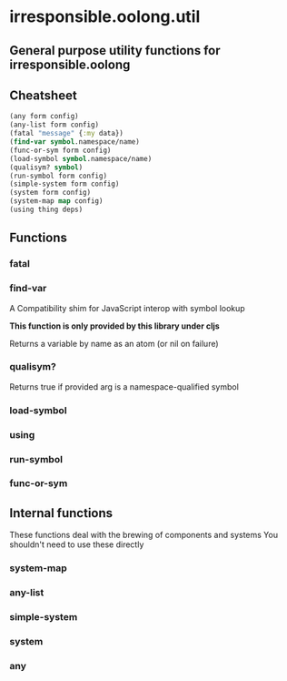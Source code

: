 # irresponsible.oolong.util

## General purpose utility functions for irresponsible.oolong

## Cheatsheet

```clojure
(any form config)
(any-list form config)
(fatal "message" {:my data})
(find-var symbol.namespace/name)
(func-or-sym form config)
(load-symbol symbol.namespace/name)
(qualisym? symbol)
(run-symbol form config)
(simple-system form config)
(system form config)
(system-map map config)
(using thing deps)
```

## Functions

### fatal


### find-var

A Compatibility shim for JavaScript interop with symbol lookup

**This function is only provided by this library under cljs**

Returns a variable by name as an atom (or nil on failure)

### qualisym?

Returns true if provided arg is a namespace-qualified symbol

### load-symbol

### using

### run-symbol

### func-or-sym

## Internal functions

These functions deal with the brewing of components and systems
You shouldn't need to use these directly
### system-map

### any-list
### simple-system

### system
### any

